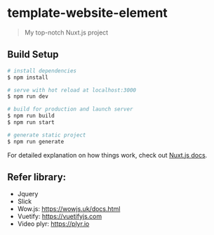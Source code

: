 # template-website-element

> My top-notch Nuxt.js project

## Build Setup

``` bash
# install dependencies
$ npm install

# serve with hot reload at localhost:3000
$ npm run dev

# build for production and launch server
$ npm run build
$ npm run start

# generate static project
$ npm run generate
```

For detailed explanation on how things work, check out [Nuxt.js docs](https://nuxtjs.org).

## Refer library:
- Jquery
- Slick
- Wow.js: https://wowjs.uk/docs.html
- Vuetify: https://vuetifyjs.com
- Video plyr: https://plyr.io

